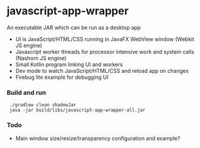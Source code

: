 # javascript-app-wrapper

An executable JAR which can be run as a desktop app
- UI is JavaScript/HTML/CSS running in JavaFX WebView window (Webkit JS engine)
- Javascript worker threads for processor intensive work and system calls (Nashorn JS engine)
- Small Kotlin program linking UI and workers
- Dev mode to watch JavaScript/HTML/CSS and reload app on changes
- Firebug lite example for debugging UI

### Build and run
```
 ./gradlew clean shadowJar
 java -jar build/libs/javascript-app-wrapper-all.jar
```

### Todo
- Main window size/resize/transparency configuration and example?

